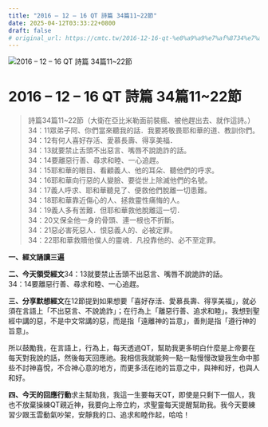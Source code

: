 ```yaml
---
title: "2016 – 12 – 16 QT 詩篇 34篇11~22節"
date: 2025-04-12T03:33:22+0800
draft: false
# original_url: https://cmtc.tw/2016-12-16-qt-%e8%a9%a9%e7%af%8734%e7%af%871122%e7%af%80
---
```


![2016 – 12 – 16 QT 詩篇 34篇11\~22節](/images/qt.jpg   "2016 – 12 – 16 QT 詩篇 34篇11\~22節")

# 2016 – 12 – 16 QT 詩篇 34篇11\~22節

> 詩篇34篇11\~22節（大衛在亞比米勒面前裝瘋、被他趕出去、就作這詩。）  
> 34：11眾弟子阿、你們當來聽我的話．我要將敬畏耶和華的道、教訓你們。  
> 34：12有何人喜好存活、愛慕長壽、得享美福．  
> 34：13就要禁止舌頭不出惡言、嘴唇不說詭詐的話。  
> 34：14要離惡行善、尋求和睦、一心追趕。  
> 34：15耶和華的眼目、看顧義人、他的耳朵、聽他們的呼求。  
> 34：16耶和華向行惡的人變臉、要從世上除滅他們的名號。  
> 34：17義人呼求、耶和華聽見了、便救他們脫離一切患難。  
> 34：18耶和華靠近傷心的人、拯救靈性痛悔的人。  
> 34：19義人多有苦難．但耶和華救他脫離這一切．  
> 34：20又保全他一身的骨頭、連一根也不折斷。  
> 34：21惡必害死惡人．恨惡義人的、必被定罪。  
> 34：22耶和華救贖他僕人的靈魂．凡投靠他的、必不至定罪。

**一、經文誦讀三遍**

**二、今天領受經文**34：13就要禁止舌頭不出惡言、嘴唇不說詭詐的話。  
34：14要離惡行善、尋求和睦、一心追趕。

**三、分享默想經文**在12節提到如果想要「喜好存活、愛慕長壽、得享美福」，就必須在言語上「不出惡言、不說詭詐」；在行為上「離惡行善、追求和睦」。我想到聖經中講的惡，不是中文常講的惡，而是指「遠離神的旨意」，善則是指「遵行神的旨意」。

所以鼓勵我，在言語上，行為上，每天透過QT，幫助我更多明白什麼是上帝要在每天對我說的話，然後每天回應祂。我相信我就能夠一點一點慢慢改變我生命中那些不討神喜悅，不合神心意的地方，而更多活在祂的旨意之中，與神和好，也與人和好。

**四、今天的回應行動**求主幫助我，我這一生要每天QT，即使是只剩下一個人，我也不放棄操練QT親近神，我要向上帝立約，求聖靈每天提醒幫助我。我今天要練習少跟玉雲動氣吵架，安靜我的口、追求和睦作起，哈哈！
